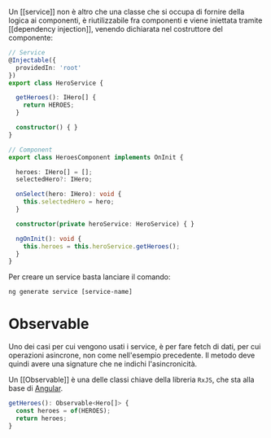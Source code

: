 Un [[service]] non è altro che una classe che si occupa di fornire della logica ai componenti, è riutilizzabile fra componenti e viene iniettata tramite [[dependency injection]], venendo dichiarata nel costruttore del componente:

```ts
// Service
@Injectable({
  providedIn: 'root'
})
export class HeroService {

  getHeroes(): IHero[] {
    return HEROES;
  }

  constructor() { }
}

// Component
export class HeroesComponent implements OnInit {

  heroes: IHero[] = [];
  selectedHero?: IHero;

  onSelect(hero: IHero): void {
    this.selectedHero = hero;
  }

  constructor(private heroService: HeroService) { }

  ngOnInit(): void {
    this.heroes = this.heroService.getHeroes();
  }
}
```

Per creare un service basta lanciare il comando:

```terminal
ng generate service [service-name]
```

# Observable

Uno dei casi per cui vengono usati i service, è per fare fetch di dati, per cui operazioni asincrone, non come nell'esempio precedente. Il metodo deve quindi avere una signature che ne indichi l'asincronicità.

Un [[Observable]] è una delle classi chiave della libreria `RxJS`, che sta alla base di [Angular](Angular).

```ts
getHeroes(): Observable<Hero[]> {
  const heroes = of(HEROES);
  return heroes;
}
```
